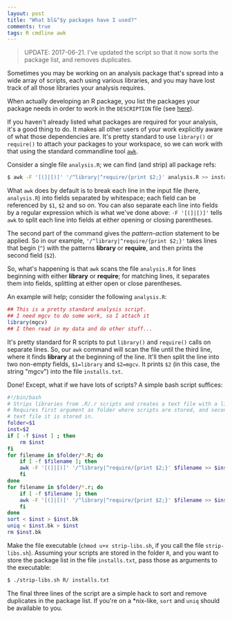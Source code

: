 ```yaml
---
layout: post
title: "What bl&^$y packages have I used?"
comments: true
tags: R cmdline awk
---
```


> UPDATE: 2017-06-21. I've updated the script so that it now sorts the package list, and removes duplicates.

Sometimes you may be working on an analysis package that's spread into a wide array of scripts, each using various libraries, and you may have lost track of all those libraries your analysis requires.

When actually developing an R package, you list the packages your package needs in order to work in the `DESCRIPTION` file (see [here](http://r-pkgs.had.co.nz/description.html#dependencies)).

If you haven't already listed what packages are required for your analysis, it's a good thing to do. It makes all other users of your work explicitly aware of what those dependencies are. It's pretty standard to use `library()` or `require()` to attach your packages to your workspace, so we can work with that using the standard commandline tool [`awk`](https://en.wikipedia.org/wiki/AWK).

Consider a single file `analysis.R`; we can find (and strip) all package refs:

```bash
$ awk -F '[(]|[)]' '/^library|^require/{print $2;}' analysis.R >> installs.txt
```

What `awk` does by default is to break each line in the input file (here, `analysis.R`) into fields separated by whitespace; each field can be referenced by `$1`, `$2` and so on. You can also separate each line into fields by a regular expression which is what we've done above: `-F '[(]|[)]'` tells `awk` to split each line into fields at either opening or closing parentheses.

The second part of the command gives the *pattern-action* statement to be applied. So in our example, `'/^library|^require/{print $2;}'` takes lines that begin (`^`) with the patterns **library** or **require**, and then prints the second field (`$2`).

So, what's happening is that `awk` scans the file `analysis.R` for lines beginning with either **library** or **require**; for matching lines, it separates them into fields, splitting at either open or close parentheses.

An example will help; consider the following `analysis.R`:

```R
## This is a pretty standard analysis script.
## I need mgcv to do some work, so I attach it
library(mgcv)
## I then read in my data and do other stuff...
```

It's pretty standard for R scripts to put `library()` and `require()` calls on separate lines. So, our `awk` command will scan the file until the third line, where it finds **library** at the beginning of the line. It'll then split the line into two non-empty fields, `$1=library` and `$2=mgcv`. It prints `$2` (in this case, the string "mgcv") into the file `installs.txt`.

Done! Except, what if we have lots of scripts? A simple bash script suffices:

```bash
#!/bin/bash
# Strips libraries from .R/.r scripts and creates a text file with a list of them.
# Requires first argument as folder where scripts are stored, and second as the
# text file it is stored in.
folder=$1
inst=$2
if [ -f $inst ] ; then
    rm $inst
fi
for filename in $folder/*.R; do
    if [ -f $filename ]; then
	awk -F '[(]|[)]' '/^library|^require/{print $2;}' $filename >> $inst
    fi
done
for filename in $folder/*.r; do
    if [ -f $filename ]; then
	awk -F '[(]|[)]' '/^library|^require/{print $2;}' $filename >> $inst
    fi
done
sort < $inst > $inst.bk
uniq < $inst.bk > $inst
rm $inst.bk
```

Make the file executable (`chmod u+x strip-libs.sh`, if you call the file `strip-libs.sh`). Assuming your scripts are stored in the folder `R`, and you want to store the package list in the file `installs.txt`, pass those as arguments to the executable:

```bash
$ ./strip-libs.sh R/ installs.txt
```

The final three lines of the script are a simple hack to sort and remove duplicates in the package list. If you're on a *nix-like, `sort` and `uniq` should be available to you.
